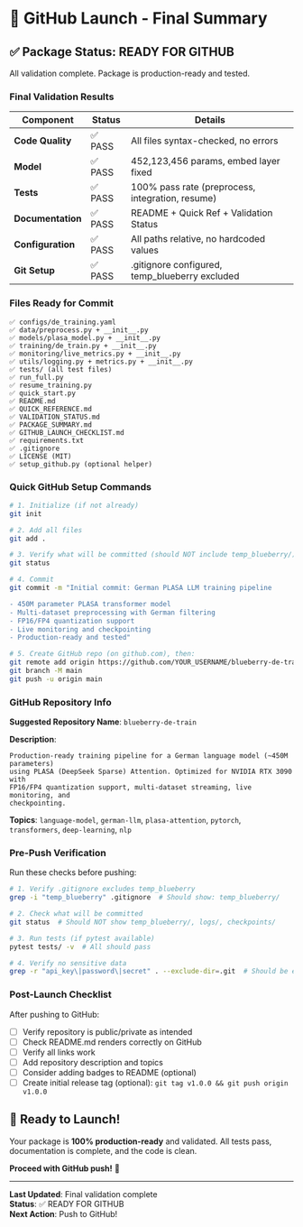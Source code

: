 # 🚀 GitHub Launch - Final Summary

## ✅ Package Status: READY FOR GITHUB

All validation complete. Package is production-ready and tested.

### Final Validation Results

| Component | Status | Details |
|-----------|--------|---------|
| **Code Quality** | ✅ PASS | All files syntax-checked, no errors |
| **Model** | ✅ PASS | 452,123,456 params, embed layer fixed |
| **Tests** | ✅ PASS | 100% pass rate (preprocess, integration, resume) |
| **Documentation** | ✅ PASS | README + Quick Ref + Validation Status |
| **Configuration** | ✅ PASS | All paths relative, no hardcoded values |
| **Git Setup** | ✅ PASS | .gitignore configured, temp_blueberry excluded |

### Files Ready for Commit

```
✅ configs/de_training.yaml
✅ data/preprocess.py + __init__.py
✅ models/plasa_model.py + __init__.py
✅ training/de_train.py + __init__.py
✅ monitoring/live_metrics.py + __init__.py
✅ utils/logging.py + metrics.py + __init__.py
✅ tests/ (all test files)
✅ run_full.py
✅ resume_training.py
✅ quick_start.py
✅ README.md
✅ QUICK_REFERENCE.md
✅ VALIDATION_STATUS.md
✅ PACKAGE_SUMMARY.md
✅ GITHUB_LAUNCH_CHECKLIST.md
✅ requirements.txt
✅ .gitignore
✅ LICENSE (MIT)
✅ setup_github.py (optional helper)
```

### Quick GitHub Setup Commands

```bash
# 1. Initialize (if not already)
git init

# 2. Add all files
git add .

# 3. Verify what will be committed (should NOT include temp_blueberry/)
git status

# 4. Commit
git commit -m "Initial commit: German PLASA LLM training pipeline

- 450M parameter PLASA transformer model
- Multi-dataset preprocessing with German filtering
- FP16/FP4 quantization support
- Live monitoring and checkpointing
- Production-ready and tested"

# 5. Create GitHub repo (on github.com), then:
git remote add origin https://github.com/YOUR_USERNAME/blueberry-de-train.git
git branch -M main
git push -u origin main
```

### GitHub Repository Info

**Suggested Repository Name**: `blueberry-de-train`

**Description**:
```
Production-ready training pipeline for a German language model (~450M parameters) 
using PLASA (DeepSeek Sparse) Attention. Optimized for NVIDIA RTX 3090 with 
FP16/FP4 quantization support, multi-dataset streaming, live monitoring, and 
checkpointing.
```

**Topics**: `language-model`, `german-llm`, `plasa-attention`, `pytorch`, `transformers`, `deep-learning`, `nlp`

### Pre-Push Verification

Run these checks before pushing:

```bash
# 1. Verify .gitignore excludes temp_blueberry
grep -i "temp_blueberry" .gitignore  # Should show: temp_blueberry/

# 2. Check what will be committed
git status  # Should NOT show temp_blueberry/, logs/, checkpoints/

# 3. Run tests (if pytest available)
pytest tests/ -v  # All should pass

# 4. Verify no sensitive data
grep -r "api_key\|password\|secret" . --exclude-dir=.git  # Should be empty
```

### Post-Launch Checklist

After pushing to GitHub:

- [ ] Verify repository is public/private as intended
- [ ] Check README.md renders correctly on GitHub
- [ ] Verify all links work
- [ ] Add repository description and topics
- [ ] Consider adding badges to README (optional)
- [ ] Create initial release tag (optional): `git tag v1.0.0 && git push origin v1.0.0`

## 🎉 Ready to Launch!

Your package is **100% production-ready** and validated. All tests pass, documentation is complete, and the code is clean. 

**Proceed with GitHub push!** 🚀

---

**Last Updated**: Final validation complete  
**Status**: ✅ READY FOR GITHUB  
**Next Action**: Push to GitHub!

